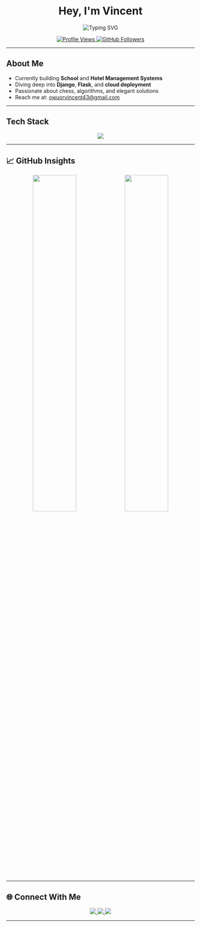 <h1 align="center">Hey, I'm Vincent</h1>

<p align="center">
  <img src="https://readme-typing-svg.demolab.com?font=Fira+Code&pause=700&color=00FFF7&center=true&vCenter=true&width=600&lines=Full-Stack+Developer+%7C+Nexture;React+%7C+Vue+%7C+Node.js;Python+Django+%7C+Flask;Clean+Code+%7C+System+Design;Based+in+Nairobi,+Kenya" alt="Typing SVG" />
</p>

<p align="center">
  <a href="https://github.com/vincentagunda">
    <img src="https://komarev.com/ghpvc/?username=vincentagunda&color=00FFF7&style=flat&label=Profile+Views" alt="Profile Views"/>
  </a>
  <a href="https://github.com/vincentagunda?tab=followers">
    <img src="https://img.shields.io/github/followers/vincentagunda?label=Follow&style=social" alt="GitHub Followers"/>
  </a>
</p>

---

##  About Me

-  Currently building **School** and **Hotel Management Systems**
-  Diving deep into **Django**, **Flask**, and **cloud deployment**
-  Passionate about chess, algorithms, and elegant solutions
-  Reach me at: [owuorvincent43@gmail.com](mailto:owuorvincent43@gmail.com)

---

##  Tech Stack

<p align="center">
  <img src="https://skillicons.dev/icons?i=react,vue,nextjs,tailwind,js,ts,nodejs,express,django,flask,python,mongodb,firebase,git,linux,docker&perline=8" />
</p>

---

## 📈 GitHub Insights

<p align="center">
  <img src="https://github-readme-stats.vercel.app/api?username=vincentagunda&show_icons=true&theme=radical&hide_border=true&custom_title=Vincent's+GitHub+Stats" width="48%" />
  <img src="https://github-readme-streak-stats.herokuapp.com/?user=vincentagunda&theme=radical&hide_border=true" width="48%" />
</p>

---

## 🌐 Connect With Me

<p align="center">
  <a href="mailto:owuorvincent43@gmail.com">
    <img src="https://img.shields.io/badge/Gmail-owuorvincent43@gmail.com-FF4B4B?style=flat&logo=gmail&logoColor=white" />
  </a>
  <a href="https://www.linkedin.com/in/vincent-agunda-/">
    <img src="https://img.shields.io/badge/LinkedIn-vincent--agunda-0A66C2?style=flat&logo=linkedin&logoColor=white" />
  </a>
  <a href="https://x.com/VincentAgunda3">
    <img src="https://img.shields.io/badge/Twitter-@VincentAgunda3-1DA1F2?style=flat&logo=twitter&logoColor=white" />
  </a>
</p>

---
